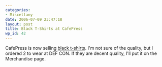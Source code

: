 ```yaml
---
categories:
- Miscellany
date: 2006-07-09 23:47:18
layout: post
title: Black T-Shirts at CafePress
wp_id: 42
---
```

CafePress is now selling [black t-shirts](http://www.cafepress.com/finnix.65197553). I'm not sure of the quality, but I ordered 2 to wear at DEF CON. If they are decent quality, I'll put it on the Merchandise page.
